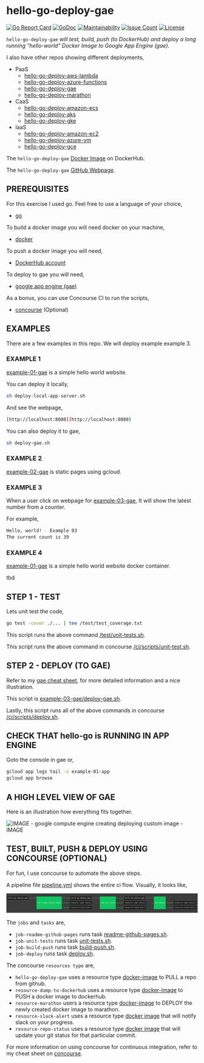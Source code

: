 # hello-go-deploy-gae

[![Go Report Card](https://goreportcard.com/badge/github.com/JeffDeCola/hello-go-deploy-gae)](https://goreportcard.com/report/github.com/JeffDeCola/hello-go-deploy-gae)
[![GoDoc](https://godoc.org/github.com/JeffDeCola/hello-go-deploy-gae?status.svg)](https://godoc.org/github.com/JeffDeCola/hello-go-deploy-gae)
[![Maintainability](https://api.codeclimate.com/v1/badges/dc7f5a341aed6ae341d0/maintainability)](https://codeclimate.com/github/JeffDeCola/hello-go-deploy-gae/maintainability)
[![Issue Count](https://codeclimate.com/github/JeffDeCola/hello-go-deploy-gae/badges/issue_count.svg)](https://codeclimate.com/github/JeffDeCola/hello-go-deploy-gae/issues)
[![License](http://img.shields.io/:license-mit-blue.svg)](http://jeffdecola.mit-license.org)

`hello-go-deploy-gae` _will test, build, push (to DockerHub) and deploy
a long running "hello-world" Docker Image to Google App Engine (gae)._

I also have other repos showing different deployments,

* PaaS
  * [hello-go-deploy-aws-lambda](https://github.com/JeffDeCola/hello-go-deploy-aws-lambda)
  * [hello-go-deploy-azure-functions](https://github.com/JeffDeCola/hello-go-deploy-azure-functions)
  * [hello-go-deploy-gae](https://github.com/JeffDeCola/hello-go-deploy-gae)
  * [hello-go-deploy-marathon](https://github.com/JeffDeCola/hello-go-deploy-marathon)
* CaaS
  * [hello-go-deploy-amazon-ecs](https://github.com/JeffDeCola/hello-go-deploy-amazon-ecs)
  * [hello-go-deploy-aks](https://github.com/JeffDeCola/hello-go-deploy-aks)
  * [hello-go-deploy-gke](https://github.com/JeffDeCola/hello-go-deploy-gke)
* IaaS
  * [hello-go-deploy-amazon-ec2](https://github.com/JeffDeCola/hello-go-deploy-amazon-ec2)
  * [hello-go-deploy-azure-vm](https://github.com/JeffDeCola/hello-go-deploy-azure-vm)
  * [hello-go-deploy-gce](https://github.com/JeffDeCola/hello-go-deploy-gce)

The `hello-go-deploy-gae`
[Docker Image](https://hub.docker.com/r/jeffdecola/hello-go-deploy-gae)
on DockerHub.

The `hello-go-deploy-gae`
[GitHub Webpage](https://jeffdecola.github.io/hello-go-deploy-gae/).

## PREREQUISITES

For this exercise I used go.  Feel free to use a language of your choice,

* [go](https://github.com/JeffDeCola/my-cheat-sheets/tree/master/software/development/languages/go-cheat-sheet)

To build a docker image you will need docker on your machine,

* [docker](https://github.com/JeffDeCola/my-cheat-sheets/tree/master/software/operations-tools/orchestration/builds-deployment-containers/docker-cheat-sheet)

To push a docker image you will need,

* [DockerHub account](https://hub.docker.com/)

To deploy to gae you will need,

* [google app engine (gae)](https://github.com/JeffDeCola/my-cheat-sheets/tree/master/software/platform-as-a-service/cloud-services-app/google-cloud-platform-cheat-sheet/google-app-engine.md)

As a bonus, you can use Concourse CI to run the scripts,

* [concourse](https://github.com/JeffDeCola/my-cheat-sheets/tree/master/software/operations-tools/continuous-integration-continuous-deployment/concourse-cheat-sheet)
  (Optional)

## EXAMPLES

There are a few examples in this repo.  We will deploy example example 3.

### EXAMPLE 1

[example-01-gae](https://github.com/JeffDeCola/hello-go-deploy-gae/tree/master/example-01-gae)
is a simple hello world website.

You can deploy it locally,

```bash
sh deploy-local-app-server.sh
```

And see the webpage,

```bash
[http://localhost:8080](http://localhost:8080)
```

You can also deploy it to gae,

```bash
sh deploy-gae.sh
```

### EXAMPLE 2

[example-02-gae](https://github.com/JeffDeCola/hello-go-deploy-gae/tree/master/example-02-gae)
is static pages using gcloud.

### EXAMPLE 3

When a user click on webpage for [example-03-gae](https://github.com/JeffDeCola/hello-go-deploy-gae/tree/master/example-03-gae),
It will show the latest number from a counter.

For example,

```bash
Hello, world! - Example 03
The current count is 39
```

### EXAMPLE 4

[example-01-gae](https://github.com/JeffDeCola/hello-go-deploy-gae/tree/master/example-01-gae)
is a simple hello world website docker container.

tbd

## STEP 1 - TEST

Lets unit test the code,

```bash
go test -cover ./... | tee /test/test_coverage.txt
```

This script runs the above command
[/test/unit-tests.sh](https://github.com/JeffDeCola/hello-go-deploy-gae/tree/master/test/unit-tests.sh).

This script runs the above command in concourse
[/ci/scripts/unit-test.sh](https://github.com/JeffDeCola/hello-go-deploy-gae/tree/master/ci/scripts/unit-tests.sh).

## STEP 2 - DEPLOY (TO GAE)

Refer to my
[gae cheat sheet](https://github.com/JeffDeCola/my-cheat-sheets/blob/master/software/infrastructure-as-a-service/cloud-services-compute/google-cloud-platform-cheat-sheet/google-app-engine.md),
for more detailed information and a nice illustration.

This script is
[example-03-gae/deploy-gae.sh](https://github.com/JeffDeCola/hello-go-deploy-gae/tree/master/gae-deploy/example-03-gae/deploy-gae.sh).

Lastly, this script runs all of the above commands in concourse
[/ci/scripts/deploy.sh](https://github.com/JeffDeCola/hello-go-deploy-gae/tree/master/ci/scripts/deploy.sh).

## CHECK THAT hello-go is RUNNING IN APP ENGINE

Goto the console in gae or,

```bash
gcloud app logs tail -s example-01-app
gcloud app browse
```

## A HIGH LEVEL VIEW OF GAE

Here is an illustration how everything fits together.

![IMAGE -  google compute engine creating deploying custom image - IMAGE](https://github.com/JeffDeCola/my-cheat-sheets/blob/master/docs/pics/gae-app-service-view.jpg)

## TEST, BUILT, PUSH & DEPLOY USING CONCOURSE (OPTIONAL)

For fun, I use concourse to automate the above steps.

A pipeline file [pipeline.yml](https://github.com/JeffDeCola/hello-go-deploy-gae/tree/master/ci/pipeline.yml)
shows the entire ci flow. Visually, it looks like,

![IMAGE - hello-go-deploy-gae concourse ci pipeline - IMAGE](docs/pics/hello-go-deploy-gae-pipeline.jpg)

The `jobs` and `tasks` are,

* `job-readme-github-pages` runs task
  [readme-github-pages.sh](https://github.com/JeffDeCola/hello-go-deploy-gae/tree/master/ci/scripts/readme-github-pages.sh).
* `job-unit-tests` runs task
  [unit-tests.sh](https://github.com/JeffDeCola/hello-go-deploy-gae/tree/master/ci/scripts/unit-tests.sh).
* `job-build-push` runs task
  [build-push.sh](https://github.com/JeffDeCola/hello-go-deploy-gae/tree/master/ci/scripts/build-push.sh).
* `job-deploy` runs task
  [deploy.sh](https://github.com/JeffDeCola/hello-go-deploy-gae/tree/master/ci/scripts/deploy.sh).

The concourse `resources type` are,

* `hello-go-deploy-gae` uses a resource type
  [docker-image](https://hub.docker.com/r/concourse/git-resource/)
  to PULL a repo from github.
* `resource-dump-to-dockerhub` uses a resource type
  [docker-image](https://hub.docker.com/r/concourse/docker-image-resource/)
  to PUSH a docker image to dockerhub.
* `resource-marathon` users a resource type
  [docker-image](https://hub.docker.com/r/ckaznocha/marathon-resource)
  to DEPLOY the newly created docker image to marathon.
* `resource-slack-alert` uses a resource type
  [docker image](https://hub.docker.com/r/cfcommunity/slack-notification-resource)
  that will notify slack on your progress.
* `resource-repo-status` uses a resource type
  [docker image](https://hub.docker.com/r/dpb587/github-status-resource)
  that will update your git status for that particular commit.

For more information on using concourse for continuous integration,
refer to my cheat sheet on [concourse](https://github.com/JeffDeCola/my-cheat-sheets/tree/master/software/operations-tools/continuous-integration-continuous-deployment/concourse-cheat-sheet).
